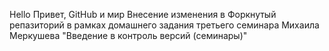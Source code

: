 Hello
Привет, GitHub и мир
Внесение изменения в Форкнутый репазиторий в рамках домашнего задания третьего семинара Михаила Меркушева "Введение в контроль версий (семинары)"